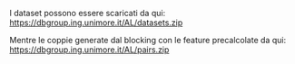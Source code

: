 I dataset possono essere scaricati da qui: https://dbgroup.ing.unimore.it/AL/datasets.zip

Mentre le coppie generate dal blocking con le feature precalcolate da qui: https://dbgroup.ing.unimore.it/AL/pairs.zip